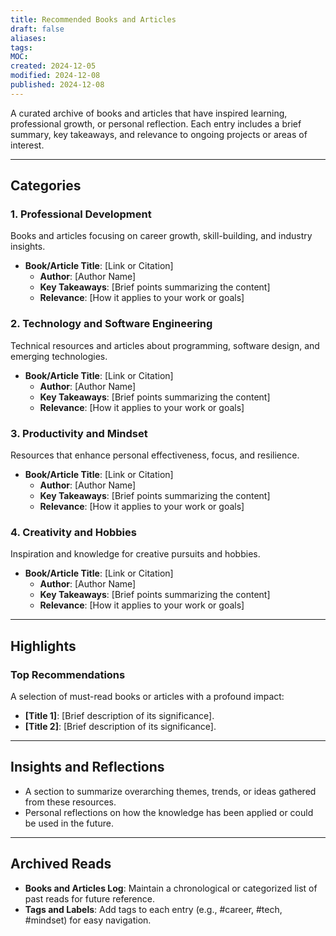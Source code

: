 ```yaml
---
title: Recommended Books and Articles
draft: false
aliases: 
tags: 
MOC: 
created: 2024-12-05
modified: 2024-12-08
published: 2024-12-08
---
```

A curated archive of books and articles that have inspired learning, professional growth, or personal reflection. Each entry includes a brief summary, key takeaways, and relevance to ongoing projects or areas of interest.

---

## Categories

### **1. Professional Development**

Books and articles focusing on career growth, skill-building, and industry insights.

- **Book/Article Title**: [Link or Citation]
    - **Author**: [Author Name]
    - **Key Takeaways**: [Brief points summarizing the content]
    - **Relevance**: [How it applies to your work or goals]

### **2. Technology and Software Engineering**

Technical resources and articles about programming, software design, and emerging technologies.

- **Book/Article Title**: [Link or Citation]
    - **Author**: [Author Name]
    - **Key Takeaways**: [Brief points summarizing the content]
    - **Relevance**: [How it applies to your work or goals]

### **3. Productivity and Mindset**

Resources that enhance personal effectiveness, focus, and resilience.

- **Book/Article Title**: [Link or Citation]
    - **Author**: [Author Name]
    - **Key Takeaways**: [Brief points summarizing the content]
    - **Relevance**: [How it applies to your work or goals]

### **4. Creativity and Hobbies**

Inspiration and knowledge for creative pursuits and hobbies.

- **Book/Article Title**: [Link or Citation]
    - **Author**: [Author Name]
    - **Key Takeaways**: [Brief points summarizing the content]
    - **Relevance**: [How it applies to your work or goals]

---

## Highlights

### **Top Recommendations**

A selection of must-read books or articles with a profound impact:

- **[Title 1]**: [Brief description of its significance].
- **[Title 2]**: [Brief description of its significance].

---

## Insights and Reflections

- A section to summarize overarching themes, trends, or ideas gathered from these resources.
- Personal reflections on how the knowledge has been applied or could be used in the future.

---

## Archived Reads

- **Books and Articles Log**: Maintain a chronological or categorized list of past reads for future reference.
- **Tags and Labels**: Add tags to each entry (e.g., #career, #tech, #mindset) for easy navigation.